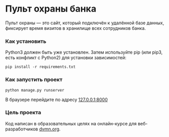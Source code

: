 # Пульт охраны банка

Пульт охраны — это сайт, который подключён к удалённой базе данных, фиксирует время визитов в хранилище всех сотрудников банка.

### Как установить

Python3 должен быть уже установлен. Затем используйте pip (или pip3, есть конфликт с Python2) для установки зависимостей:
```
pip install -r requirements.txt
```

### Как запустить проект
```
python manage.py runserver
```
В браузере перейдите по адресу [127.0.0.1:8000](http://127.0.0.1:8000/)

### Цель проекта

Код написан в образовательных целях на онлайн-курсе для веб-разработчиков [dvmn.org](https://dvmn.org/).
 
